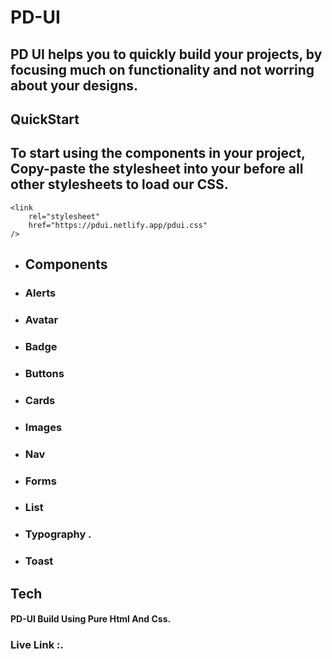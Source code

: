 # PD-UI

 ## PD UI helps you to quickly build your projects, by focusing much on functionality and not worring about your designs.
 ## QuickStart
 ## To start using the components in your project, Copy-paste the stylesheet <link> into your <head> before all other stylesheets to load our CSS.
    <link
        rel="stylesheet"
        href="https://pdui.netlify.app/pdui.css"
    /> 
 * ## Components
 * ###  Alerts
 * ###  Avatar
  * ###  Badge
  * ###  Buttons
  * ###  Cards
  * ###  Images
  * ###  Nav 
  * ###  Forms
  * ###  List
   * ###  Typography .
  *  ###   Toast
  
  
  
  
  
## Tech
#### PD-UI Build Using Pure Html And Css.


### Live Link :.

